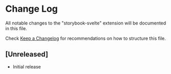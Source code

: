 # Change Log

All notable changes to the "storybook-svelte" extension will be documented in this file.

Check [Keep a Changelog](http://keepachangelog.com/) for recommendations on how to structure this file.

## [Unreleased]

- Initial release
